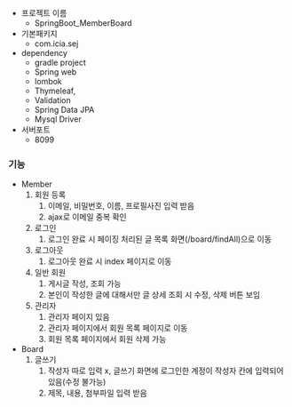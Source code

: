 - 프로젝트 이름
  - SpringBoot_MemberBoard
- 기본패키지 
  - com.icia.sej
- dependency
  - gradle project
  - Spring web
  - lombok
  - Thymeleaf,
  - Validation
  - Spring Data JPA
  - Mysql Driver
- 서버포트
  - 8099
### 기능
  - Member
    1. 회원 등록
       1. 이메일, 비밀번호, 이름, 프로필사진 입력 받음
       2. ajax로 이메일 중복 확인
    2. 로그인
       1. 로그인 완료 시 페이징 처리된 글 목록 화면(/board/findAll)으로 이동
    3. 로그아웃
       1. 로그아웃 완료 시 index 페이지로 이동
    4. 일반 회원
       1. 게시글 작성, 조회 가능
       2. 본인이 작성한 글에 대해서만 글 상세 조회 시 수정, 삭제 버튼 보임
    5. 관리자
       1. 관리자 페이지 있음
       2. 관리자 페이지에서 회원 목록 페이지로 이동
       3. 회원 목록 페이지에서 회원 삭제 가능
  - Board
    1. 글쓰기
       1. 작성자 따로 입력 x, 글쓰기 화면에 로그인한 계정이 작성자 칸에 입력되어 있음(수정 불가능)
       2. 제목, 내용, 첨부파일 입력 받음